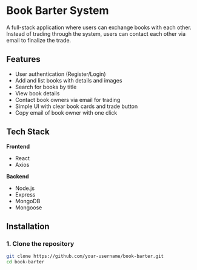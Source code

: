 
# Book Barter System

A full-stack application where users can exchange books with each other. Instead of trading through the system, users can contact each other via email to finalize the trade.

## Features

- User authentication (Register/Login)
- Add and list books with details and images
- Search for books by title
- View book details
- Contact book owners via email for trading
- Simple UI with clear book cards and trade button
- Copy email of book owner with one click

## Tech Stack

**Frontend**
- React
- Axios

**Backend**
- Node.js
- Express
- MongoDB
- Mongoose

## Installation

### 1. Clone the repository
```bash
git clone https://github.com/your-username/book-barter.git
cd book-barter
